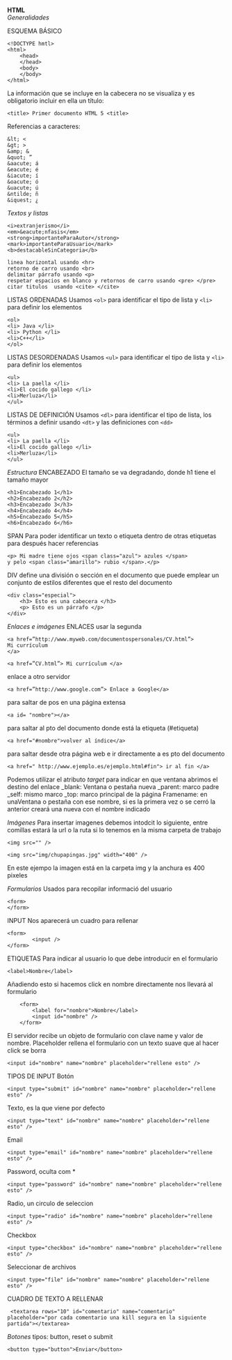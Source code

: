 **HTML**\
*Generalidades*

ESQUEMA BÁSICO 
```
<!DOCTYPE hmtl>
<html>
    <head>
    </head>
    <body>
    </body>
</html>
```
La información que se incluye en la cabecera no se visualiza y es obligatorio incluir en ella un título:
 ``` 
 <title> Primer documento HTML 5 <title>
 ```
Referencias a caracteres:
```
&lt; <
&gt; >
&amp; &
&quot; ”
&aacute; á
&eacute; é
&iacute; í
&oacute; ó
&uacute; ú
&ntilde; ñ
&iquest; ¿
```
*Textos y listas*
```
<i>extranjerismo</i>
<em>&eacute;nfasis</em>
<strong>importanteParaAutor</strong>
<mark>importanteParaUsuario</mark>
<b>destacableSinCategoria</b>

linea horizontal usando <hr>
retorno de carro usando <br>
delimitar párrafo usando <p>
respetar espacios en blanco y retornos de carro usando <pre> </pre>
citar titulos  usando <cite> </cite>
```
LISTAS ORDENADAS
Usamos ```<ol>``` para identificar el tipo de lista y ```<li>``` para definir los elementos
```
<ol>
<li> Java </li>
<li> Python </li>
<li>C++</li>
</ol>
```
LISTAS DESORDENADAS
Usamos ```<ul>``` para identificar el tipo de lista y ```<li>``` para definir los elementos
```
<ul>
<li> La paella </li>
<li>El cocido gallego </li>
<li>Merluza</li>
</ul>
```
LISTAS DE DEFINICIÓN
Usamos ```<dl>``` para identificar el tipo de lista, los términos a definir usando ```<dt>``` y las definiciones con ```<dd>```
```
<ul>
<li> La paella </li>
<li>El cocido gallego </li>
<li>Merluza</li>
</ul>
```
*Estructura*
ENCABEZADO
El tamaño se va degradando, donde h1 tiene el tamaño mayor
```
<h1>Encabezado 1</h1>
<h2>Encabezado 2</h2>
<h3>Encabezado 3</h3>
<h4>Encabezado 4</h4>
<h5>Encabezado 5</h5>
<h6>Encabezado 6</h6>
```
SPAN
Para poder identificar un texto o etiqueta dentro de otras etiquetas para después hacer referencias
```
<p> Mi madre tiene ojos <span class="azul"> azules </span>
y pelo <span class="amarillo"> rubio </span>.</p>
```
DIV
define una división o sección en el documento que puede
emplear un conjunto de estilos diferentes que el resto del documento
```
<div class="especial">
    <h3> Esto es una cabecera </h3>
    <p> Esto es un párrafo </p>
</div>
```
*Enlaces e imágenes*
ENLACES
usar la segunda
```
<a href=”http://www.myweb.com/documentospersonales/CV.html”>
Mi currículum
</a>

<a href=”CV.html”> Mi currículum </a>
```
enlace a otro servidor
```
<a href=”http://www.google.com”> Enlace a Google</a>
```
para saltar de pos en una página extensa
```
<a id= "nombre"></a>    
```
para saltar al pto del documento donde está la etiqueta (#etiqueta)
```
<a href="#nombre">volver al índice</a>  
```
para saltar desde otra página web e ir directamente a es pto del documento
```
<a href=" http://www.ejemplo.es/ejemplo.html#fin"> ir al fin </a>   
```
Podemos utilizar el atributo *target* para indicar en que ventana abrimos el destino del enlace
_blank: Ventana o pestaña nueva
_parent: marco padre
_self: mismo marco
_top: marco principal de la página
Framename: en unaVentana o pestaña con ese nombre, si es la
primera vez o se cerró la anterior creará una nueva con el nombre indicado

*Imágenes*
Para insertar imagenes debemos intodcit lo siguiente, entre comillas estará la url o la ruta si lo tenemos en la misma carpeta de trabajo
```
<img src="" />

<img src="img/chupapingas.jpg" width="400" />
```
En este ejempo la imagen está en la carpeta img y la anchura es 400 pixeles

*Formularios*
Usados para recopilar informació del usuario
```
<form>
</form>
```
INPUT
Nos aparecerá un cuadro para rellenar
```
<form>
        <input />
</form>
```
ETIQUETAS
Para indicar al usuario lo que debe introducir en el formulario
```
<label>Nombre</label>
```
Añadiendo esto si hacemos click en nombre directamente nos llevará al formulario
```
    <form>
        <label for="nombre">Nombre</label>
        <input id="nombre" />
    </form>
```
El servidor recibe un objeto de formulario con clave name y valor de nombre. Placeholder rellena el formulario con un texto suave que al hacer click se borra
```
<input id="nombre" name="nombre" placeholder="rellene esto" />
```
TIPOS DE INPUT
Botón
```
<input type="submit" id="nombre" name="nombre" placeholder="rellene esto" />
```
Texto, es la que viene por defecto
```
<input type="text" id="nombre" name="nombre" placeholder="rellene esto" />
```
Email
```
<input type="email" id="nombre" name="nombre" placeholder="rellene esto" />
```
Password, oculta com *
```
<input type="password" id="nombre" name="nombre" placeholder="rellene esto" />
```
Radio, un circulo de seleccion
```
<input type="radio" id="nombre" name="nombre" placeholder="rellene esto" />
```
Checkbox
```
<input type="checkbox" id="nombre" name="nombre" placeholder="rellene esto" />
```
Seleccionar de archivos
```
<input type="file" id="nombre" name="nombre" placeholder="rellene esto" />
```
CUADRO DE TEXTO A RELLENAR
```
 <textarea rows="10" id="comentario" name="comentario" placeholder="por cada comentario una kill segura en la siguiente partida"></textarea>
```
*Botones*
tipos: button, reset o submit
```
<button type="button">Enviar</button>
```